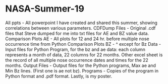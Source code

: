 # NASA-Summer-19
All ppts - All powerpoint I have created and shared this summer, showing correlations between various parameters.
CDFDump Files - Original .cdf files that Steve dumped for me into txt files for AE and BZ value data.
Comparison Plots AE - All plots for 12 and 24 hr. before multiple nose occurrence time from Python
Comparison Plots BZ - ^ except for Bz
Data - Input files for Python Program, for the bz and ae data: each column represents a month of data, 22 columns for 22 months. Other excel sheet is the record of all multiple nose occurrence dates and times for the 22 months.
Output Files - Output files for the Python programs, Max ae and Min Bz lines. (First one is ae not bz).
Programs - Copies of the program in Python format and .pdf format.
Lastly, is my poster.
